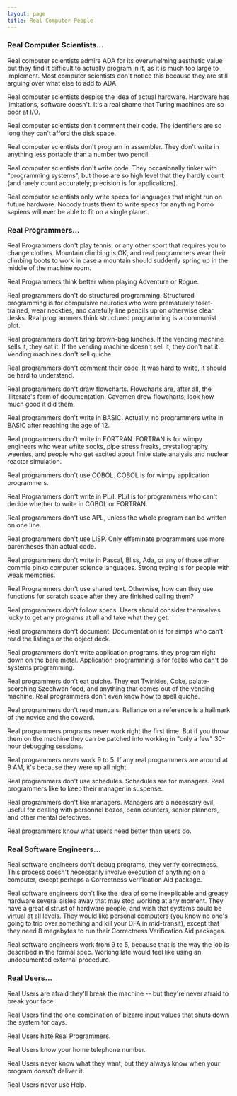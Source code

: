 ```yaml
---
layout: page
title: Real Computer People
---
```

 
### Real Computer Scientists...

Real computer scientists admire ADA for its overwhelming aesthetic 
value but they find it difficult to actually program in it, as it is much too 
large to implement. Most computer scientists don't notice this because they 
are still arguing over what else to add to ADA.</P>

Real computer scientists despise the idea of actual hardware. 
Hardware has limitations, software doesn't. It's a real shame that Turing machines 
are so poor at I/O.</P>

Real computer scientists don't comment their code. The identifiers 
are so long they can't afford the disk space.</P>

Real computer scientists don't program in assembler. They don't 
write in anything less portable than a number two pencil.</P>

Real computer scientists don't write code. They occasionally 
tinker with "programming systems", but those are so high level that 
they hardly count (and rarely count accurately; precision is for applications).</P>

Real computer scientists only write specs for languages that 
might run on future hardware. Nobody trusts them to write specs for anything 
homo sapiens will ever be able to fit on a single planet.</P>

### Real Programmers...

Real Programmers don't play tennis, or any other sport that requires 
you to change clothes. Mountain climbing is OK, and real programmers wear their 
climbing boots to work in case a mountain should suddenly spring up in the middle 
of the machine room.</P>

Real Programmers think better when playing Adventure or Rogue.</P>

Real programmers don't do structured programming. Structured 
programming is for compulsive neurotics who were prematurely toilet- trained, 
wear neckties, and carefully line pencils up on otherwise clear desks. Real 
programmers think structured programming is a communist plot.</P>

Real programmers don't bring brown-bag lunches. If the vending 
machine sells it, they eat it. If the vending machine doesn't sell it, they 
don't eat it. Vending machines don't sell quiche.</P>

Real programmers don't comment their code. It was hard to write, 
it should be hard to understand.</P>

Real programmers don't draw flowcharts. Flowcharts are, after 
all, the illiterate's form of documentation. Cavemen drew flowcharts; look how 
much good it did them.</P>

Real programmers don't write in BASIC. Actually, no programmers 
write in BASIC after reaching the age of 12.</P>

Real programmers don't write in FORTRAN. FORTRAN is for wimpy 
engineers who wear white socks, pipe stress freaks, crystallography weenies, 
and people who get excited about finite state analysis and nuclear reactor simulation.</P>

Real programmers don't use COBOL. COBOL is for wimpy application 
programmers.</P>

Real Programmers don't write in PL/I. PL/I is for programmers 
who can't decide whether to write in COBOL or FORTRAN.</P>

Real programmers don't use APL, unless the whole program can 
be written on one line.</P>

Real programmers don't use LISP. Only effeminate programmers 
use more parentheses than actual code.</p>

Real programmers don't write in Pascal, Bliss, Ada, or any of 
those other commie pinko computer science languages. Strong typing is for people 
with weak memories.</P>

Real Programmers don't use shared text. Otherwise, how can they 
use functions for scratch space after they are finished calling them?</P>

Real programmers don't follow specs. Users should consider themselves 
lucky to get any programs at all and take what they get.</P>

Real programmers don't document. Documentation is for simps who 
can't read the listings or the object deck.</P>

Real programmers don't write application programs, they program 
right down on the bare metal. Application programming is for feebs who can't 
do systems programming.</P>

Real programmers don't eat quiche. They eat Twinkies, Coke, palate-scorching 
Szechwan food, and anything that comes out of the vending machine. Real programmers 
don't even know how to spell quiche.</P>

Real programmers don't read manuals. Reliance on a reference 
is a hallmark of the novice and the coward.</P>

Real programmers programs never work right the first time. But 
if you throw them on the machine they can be patched into working in "only 
a few" 30-hour debugging sessions.</P>

Real programmers never work 9 to 5. If any real programmers are 
around at 9 AM, it's because they were up all night.</P>

Real programmers don't use schedules. Schedules are for managers. 
Real programmers like to keep their manager in suspense.</P>

Real programmers don't like managers. Managers are a necessary 
evil, useful for dealing with personnel bozos, bean counters, senior planners, 
and other mental defectives.</P>

Real programmers know what users need better than users do.</P>

### Real Software Engineers...

Real software engineers don't debug programs, they verify correctness. 
This process doesn't necessarily involve execution of anything on a computer, 
except perhaps a Correctness Verification Aid package.</P>

Real software engineers don't like the idea of some inexplicable 
and greasy hardware several aisles away that may stop working at any moment. 
They have a great distrust of hardware people, and wish that systems could be 
virtual at all levels. They would like personal computers (you know no one's 
going to trip over something and kill your DFA in mid-transit), except that 
they need 8 megabytes to run their Correctness Verification Aid packages.</P>

Real software engineers work from 9 to 5, because that is the 
way the job is described in the formal spec. Working late would feel like using 
an undocumented external procedure.</P>

### Real Users...

Real Users are afraid they'll break the machine -- but they're 
never afraid to break your face.</P>

Real Users find the one combination of bizarre input values that 
shuts down the system for days.</P>

Real Users hate Real Programmers.</P>

Real Users know your home telephone number.</P>

Real Users never know what they want, but they always know when 
your program doesn't deliver it.</P>

Real Users never use Help.</P>
